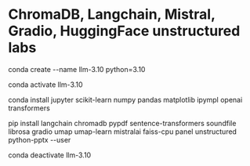 # ChromaDB, Langchain, Mistral, Gradio, HuggingFace unstructured labs

conda create --name llm-3.10 python=3.10

conda activate llm-3.10

conda install jupyter scikit-learn numpy pandas matplotlib ipympl openai transformers 

pip install langchain chromadb pypdf sentence-transformers soundfile librosa gradio umap umap-learn mistralai faiss-cpu panel unstructured python-pptx --user

conda deactivate llm-3.10
